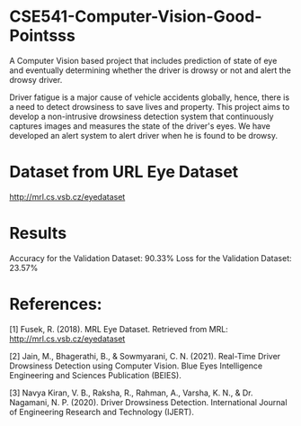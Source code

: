 # CSE541-Computer-Vision-Good-Pointsss

A Computer Vision based project that includes prediction of state of eye and eventually determining whether the driver is drowsy or not and alert the drowsy driver. 

Driver fatigue is a major cause of vehicle accidents globally, hence, there is a need to detect drowsiness to save lives and property. This project aims to develop a non-intrusive drowsiness detection system that continuously captures images and measures the state of the driver's eyes. We have developed an alert system to alert driver when he is found to be drowsy.

# Dataset from URL Eye Dataset

http://mrl.cs.vsb.cz/eyedataset

# Results

Accuracy for the Validation Dataset: 90.33%
Loss for the Validation Dataset: 23.57%
 
# References:

[1] Fusek, R. (2018). MRL Eye Dataset. Retrieved from MRL: http://mrl.cs.vsb.cz/eyedataset

[2] Jain, M., Bhagerathi, B., & Sowmyarani, C. N. (2021). Real-Time Driver Drowsiness Detection using Computer Vision. Blue Eyes Intelligence Engineering and Sciences Publication (BEIES).

[3] Navya Kiran, V. B., Raksha, R., Rahman, A., Varsha, K. N., & Dr. Nagamani, N. P. (2020). Driver Drowsiness Detection. International Journal of Engineering Research and Technology (IJERT).



